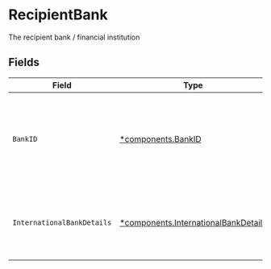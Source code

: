 # RecipientBank

The recipient bank / financial institution


## Fields

| Field                                                                                       | Type                                                                                        | Required                                                                                    | Description                                                                                 |
| ------------------------------------------------------------------------------------------- | ------------------------------------------------------------------------------------------- | ------------------------------------------------------------------------------------------- | ------------------------------------------------------------------------------------------- |
| `BankID`                                                                                    | [*components.BankID](../../models/components/bankid.md)                                     | :heavy_minus_sign:                                                                          | An identifier that represents ABA routing number for domestic wire or BIC for foreign wire  |
| `InternationalBankDetails`                                                                  | [*components.InternationalBankDetails](../../models/components/internationalbankdetails.md) | :heavy_minus_sign:                                                                          | Bank details required in the case of an international wire transfer                         |